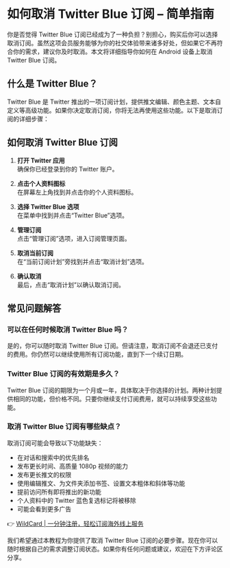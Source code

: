 # 如何取消 Twitter Blue 订阅 – 简单指南

你是否觉得 Twitter Blue 订阅已经成为了一种负担？别担心，购买后你可以选择取消订阅。虽然这项会员服务能够为你的社交体验带来诸多好处，但如果它不再符合你的需求，建议你及时取消。本文将详细指导你如何在 Android 设备上取消 Twitter Blue 订阅。



## 什么是 Twitter Blue？

Twitter Blue 是 Twitter 推出的一项订阅计划，提供推文编辑、颜色主题、文本自定义等高级功能。如果你决定取消订阅，你将无法再使用这些功能。以下是取消订阅的详细步骤：

## 如何取消 Twitter Blue 订阅

1. **打开 Twitter 应用**  
   确保你已经登录到你的 Twitter 账户。

2. **点击个人资料图标**  
   在屏幕左上角找到并点击你的个人资料图标。

3. **选择 Twitter Blue 选项**  
   在菜单中找到并点击“Twitter Blue”选项。

4. **管理订阅**  
   点击“管理订阅”选项，进入订阅管理页面。

5. **取消当前订阅**  
   在“当前订阅计划”旁找到并点击“取消计划”选项。

6. **确认取消**  
   最后，点击“取消计划”以确认取消订阅。

## 常见问题解答

### 可以在任何时候取消 Twitter Blue 吗？

是的，你可以随时取消 Twitter Blue 订阅。但请注意，取消订阅不会退还已支付的费用。你仍然可以继续使用所有订阅功能，直到下一个续订日期。

### Twitter Blue 订阅的有效期是多久？

Twitter Blue 订阅的期限为一个月或一年，具体取决于你选择的计划。两种计划提供相同的功能，但价格不同。只要你继续支付订阅费用，就可以持续享受这些功能。

### 取消 Twitter Blue 订阅有哪些缺点？

取消订阅可能会导致以下功能缺失：

- 在对话和搜索中的优先排名
- 发布更长时间、高质量 1080p 视频的能力
- 发布更长推文的权限
- 使用编辑推文、为文件夹添加书签、设置文本粗体和斜体等功能
- 提前访问所有即将推出的新功能
- 个人资料中的 Twitter 蓝色复选标记将被移除
- 可能会看到更多广告

👉 [WildCard | 一分钟注册，轻松订阅海外线上服务](https://bbtdd.com/WildCard)

我们希望通过本教程为你提供了取消 Twitter Blue 订阅的必要步骤。现在你可以随时根据自己的需求调整订阅状态。如果你有任何问题或建议，欢迎在下方评论区分享。